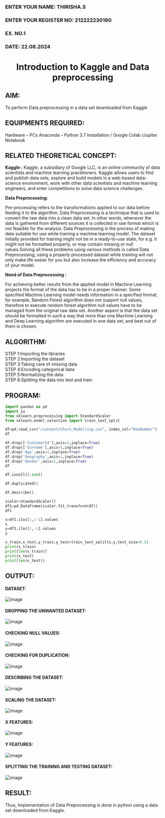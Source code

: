 <H3>ENTER YOUR NAME: THIRISHA.S</H3>
<H3>ENTER YOUR REGISTER NO: 212222230160</H3>
<H3>EX. NO.1</H3>
<H3>DATE: 22.08.2024 </H3>
<H1 ALIGN =CENTER> Introduction to Kaggle and Data preprocessing</H1>

## AIM:

To perform Data preprocessing in a data set downloaded from Kaggle

## EQUIPMENTS REQUIRED:
Hardware – PCs
Anaconda – Python 3.7 Installation / Google Colab /Jupiter Notebook

## RELATED THEORETICAL CONCEPT:

**Kaggle :**
Kaggle, a subsidiary of Google LLC, is an online community of data scientists and machine learning practitioners. Kaggle allows users to find and publish data sets, explore and build models in a web-based data-science environment, work with other data scientists and machine learning engineers, and enter competitions to solve data science challenges.

**Data Preprocessing:**

Pre-processing refers to the transformations applied to our data before feeding it to the algorithm. Data Preprocessing is a technique that is used to convert the raw data into a clean data set. In other words, whenever the data is gathered from different sources it is collected in raw format which is not feasible for the analysis.
Data Preprocessing is the process of making data suitable for use while training a machine learning model. The dataset initially provided for training might not be in a ready-to-use state, for e.g. it might not be formatted properly, or may contain missing or null values.Solving all these problems using various methods is called Data Preprocessing, using a properly processed dataset while training will not only make life easier for you but also increase the efficiency and accuracy of your model.

**Need of Data Preprocessing :**

For achieving better results from the applied model in Machine Learning projects the format of the data has to be in a proper manner. Some specified Machine Learning model needs information in a specified format, for example, Random Forest algorithm does not support null values, therefore to execute random forest algorithm null values have to be managed from the original raw data set.
Another aspect is that the data set should be formatted in such a way that more than one Machine Learning and Deep Learning algorithm are executed in one data set, and best out of them is chosen.


## ALGORITHM:
STEP 1:Importing the libraries<BR>
STEP 2:Importing the dataset<BR>
STEP 3:Taking care of missing data<BR>
STEP 4:Encoding categorical data<BR>
STEP 5:Normalizing the data<BR>
STEP 6:Splitting the data into test and train<BR>

##  PROGRAM:
```python
import pandas as pd
import io
from sklearn.preprocessing import StandardScaler
from sklearn.model_selection import train_test_split
```
```python
df=pd.read_csv("/content/Churn_Modelling.csv", index_col="RowNumber")
df
```
```python
df.drop(['CustomerId'],axis=1,inplace=True)
df.drop(['Surname'],axis=1,inplace=True)
df.drop('Age',axis=1,inplace=True)
df.drop('Geography',axis=1,inplace=True)
df.drop('Gender',axis=1,inplace=True)
df
```
```python
df.isnull().sum()
```
```python
df.duplicated()
```
```python
df.describe()
```
```python
scaler=StandardScaler()
df1=pd.DataFrame(scaler.fit_transform(df))
df1
```
```python
x=df1.iloc[:,:-1].values
x
y=df1.iloc[:,-1].values
y
```
```python
x_train,x_test,y_train,y_test=train_test_split(x,y,test_size=0.2)
print(x_train)
print(len(x_train))
print(x_test)
print(len(x_test))
```
## OUTPUT:
#### DATASET:

![image](https://github.com/user-attachments/assets/4d7c82ad-5739-4fe5-bb7a-ed69dfac38fe)


#### DROPPING THE UNWANTED DATASET:

![image](https://github.com/user-attachments/assets/515792e2-28c6-4bf6-ac4b-69adb3b4c35f)



#### CHECKING NULL VALUES:

![image](https://github.com/user-attachments/assets/8d93499f-2a83-40dd-aa80-f7b8d3fe4672)



#### CHECKING FOR DUPLICATION:

![image](https://github.com/user-attachments/assets/27d2e1b4-2263-42ab-a7fc-e48763362697)


#### DESCRIBING THE DATASET:

![image](https://github.com/user-attachments/assets/55458a45-1a25-4175-90d8-51d1570db1de)

#### SCALING THE DATASET:

![image](https://github.com/user-attachments/assets/3384a557-4b4c-4a5d-936c-4b5547f6dd42)


#### X FEATURES:

![image](https://github.com/shalini-venkatesan/Ex-1-NN/assets/118720291/4b3e9f7d-55e4-44a5-8bb9-ed125d432489)



#### Y FEATURES:

![image](https://github.com/shalini-venkatesan/Ex-1-NN/assets/118720291/bc39d80f-f62a-40de-ba07-b62f072f214d)



#### SPLITTING THE TRAINING AND TESTING DATASET:

![image](https://github.com/shalini-venkatesan/Ex-1-NN/assets/118720291/e6b3d5fe-a448-476f-8fd8-d81b35188612)


## RESULT:
Thus, Implementation of Data Preprocessing is done in python  using a data set downloaded from Kaggle.


